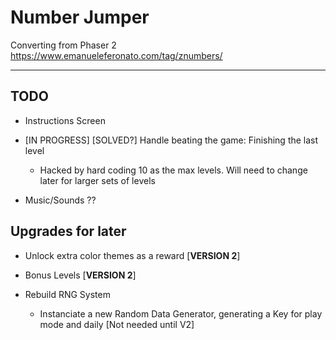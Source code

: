 # Number Jumper
Converting from Phaser 2  
https://www.emanueleferonato.com/tag/znumbers/

-----
## TODO  
 - Instructions Screen
  
+ [IN PROGRESS] [SOLVED?] Handle beating the game: Finishing the last level
  - Hacked by hard coding 10 as the max levels. Will need to change later for larger sets of levels

+ Music/Sounds ??

## Upgrades for later
- Unlock extra color themes as a reward [**VERSION 2**]  
+ Bonus Levels  [**VERSION 2**]

+  Rebuild RNG System  
    +  Instanciate a new Random Data Generator, generating a Key for play mode and daily [Not needed until V2]  


